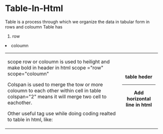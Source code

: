 # Table-In-Html
Table is a process through which we organize the data in tabular form in rows and coloumn
Table <table> has 
1. row <tr> 
2. coloumn <td>

scope row or coloumn is used to heilight and make bold in header in html
scope ="row"
scope="coloumn"

Colspan is used to merge the tow or more coloumn to each other within cell in table
colspan="2" means it will merge two cell to eachother.


Other useful tag use while doing coding realted to table in html, like:
<th>table heder 
<hr>Add horizontal line in html 
